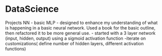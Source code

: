 # DataScience
 
Projects
NN - basic MLP 
    - designed to enhance my understanding of what is happening in a basic neural network. Used a book for the basic outline, then refactored it to be more general use.
    - started with a 3 layer network (input, hidden, output) using a sigmoid activation function
        -iterate on customizations( define number of hidden layers, different activation functions)